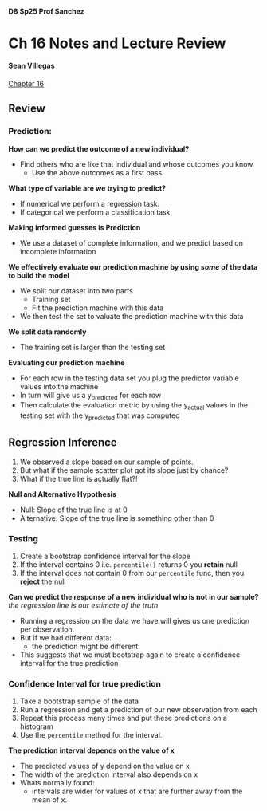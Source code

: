 #### D8 Sp25 Prof Sanchez
# Ch 16 Notes and Lecture Review
#### Sean Villegas
[Chapter 16](https://inferentialthinking.com/chapters/16/Inference_for_Regression.html)

## Review 

### Prediction: 

**How can we predict the outcome of a new individual?**
- Find others who are like that individual and whose outcomes you know 
    - Use the above outcomes as a first pass

**What type of variable are we trying to predict?**
- If numerical we perform a regression task.
- If categorical we perform a classification task.

**Making informed guesses is Prediction** 
- We use a dataset of complete information, and we predict based on incomplete information 

**We effectively evaluate our prediction machine by using _some_ of the data to build the model**
- We split our dataset into two parts
    - Training set
    - Fit the prediction machine with this data
- We then test the set to valuate the prediction machine with this data

**We split data randomly**
- The training set is larger than the testing set

**Evaluating our prediction machine**
- For each row in the testing data set you plug the predictor variable values into the machine
- In turn will give us a y<sub>predicted</sub> for each row
- Then calculate the evaluation metric by using the y<sub>actual</sub> values in the testing set with the y<sub>predicted</sub> that was computed


## Regression Inference 
1. We observed a slope based on our sample of points.
2. But what if the sample scatter plot got its slope just by chance?
3. What if the true line is actually flat?!

**Null and Alternative Hypothesis** 
- Null: Slope of the true line is at 0 
- Alternative: Slope of the true line is something other than 0

### Testing
1. Create a bootstrap confidence interval for the slope 
2. If the interval contains 0 i.e. `percentile()` returns 0 you **retain** null
3. If the interval does not contain 0 from our `percentile` func, then you **reject** the null

**Can we predict the response of a new individual who is not in our sample?**
_the regression line is our estimate of the truth_ 
- Running a regression on the data we have will gives us one prediction per observation.
- But if we had different data:
    - the prediction might be different.
- This suggests that we must bootstrap again to create a confidence interval for the true prediction 

### Confidence Interval for true prediction 
1. Take a bootstrap sample of the data
2. Run a regression and get a prediction of our new observation from each
3. Repeat this process many times and put these predictions on a histogram
4. Use the `percentile` method for the interval.

**The prediction interval depends on the value of x**
- The predicted values of y depend on the value on x 
- The width of the prediction interval also depends on x
- Whats normally found: 
    - intervals are wider for values of x that are further away from the mean of x.

